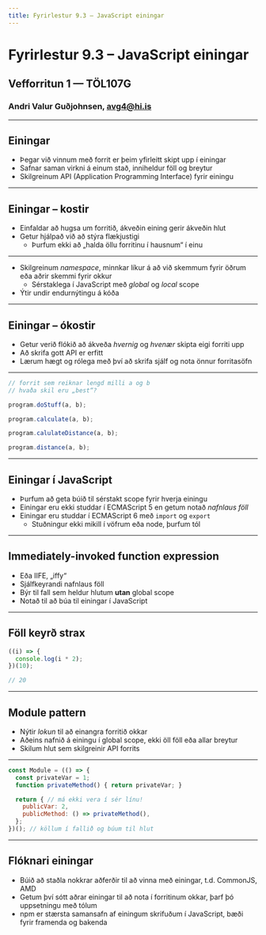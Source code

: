 ```yaml
---
title: Fyrirlestur 9.3 – JavaScript einingar
---
```


# Fyrirlestur 9.3 – JavaScript einingar

## Vefforritun 1 — TÖL107G

### Andri Valur Guðjohnsen, [avg4@hi.is](mailto:avg4@hi.is)

---

## Einingar

* Þegar við vinnum með forrit er þeim yfirleitt skipt upp í einingar
* Safnar saman virkni á einum stað, inniheldur föll og breytur
* Skilgreinum API (Application Programming Interface) fyrir einingu

***

## Einingar – kostir

* Einfaldar að hugsa um forritið, ákveðin eining gerir ákveðin hlut
* Getur hjálpað við að stýra flækjustigi
  - Þurfum ekki að „halda öllu forritinu í hausnum“ í einu

***

* Skilgreinum _namespace_, minnkar líkur á að við skemmum fyrir öðrum eða aðrir skemmi fyrir okkur
  - Sérstaklega í JavaScript með _global_ og _local_ scope
* Ýtir undir endurnýtingu á kóða

***

## Einingar – ókostir

* Getur verið flókið að ákveða _hvernig_ og _hvenær_ skipta eigi forriti upp
* Að skrifa gott API er erfitt
* Lærum hægt og rólega með því að skrifa sjálf og nota önnur forritasöfn

***

```javascript
// forrit sem reiknar lengd milli a og b
// hvaða skil eru „best“?
```

<!-- eslint-disable no-undef -->

```javascript
program.doStuff(a, b);
```

<!-- eslint-disable no-undef -->

```javascript
program.calculate(a, b);
```

<!-- eslint-disable no-undef -->

```javascript
program.calulateDistance(a, b);
```

<!-- eslint-disable no-undef -->

```javascript
program.distance(a, b);
```

***

## Einingar í JavaScript

* Þurfum að geta búið til sérstakt scope fyrir hverja einingu
* Einingar eru ekki studdar í ECMAScript 5 en getum notað _nafnlaus föll_
* Einingar eru studdar í ECMAScript 6 með `import` og `export`
  - Stuðningur ekki mikill í vöfrum eða node, þurfum tól

***

## Immediately-invoked function expression

* Eða IIFE, „iffy“
* Sjálfkeyrandi nafnlaus föll
* Býr til fall sem heldur hlutum **utan** global scope
* Notað til að búa til einingar í JavaScript

***

## Föll keyrð strax

```javascript
((i) => {
  console.log(i * 2);
})(10);
```

```javascript
// 20
```

***

## Module pattern

* Nýtir _lokun_ til að einangra forritið okkar
* Aðeins nafnið á einingu í global scope, ekki öll föll eða allar breytur
* Skilum hlut sem skilgreinir API forrits

***

<!-- eslint-disable no-unused-vars -->

```javascript
const Module = (() => {
  const privateVar = 1;
  function privateMethod() { return privateVar; }

  return { // má ekki vera í sér línu!
    publicVar: 2,
    publicMethod: () => privateMethod(),
  };
})(); // köllum í fallið og búum til hlut
```

***

## Flóknari einingar

* Búið að staðla nokkrar aðferðir til að vinna með einingar, t.d. CommonJS, AMD
* Getum því sótt aðrar einingar til að nota í forritinum okkar, þarf þó uppsetningu með tólum
* npm er stærsta samansafn af einingum skrifuðum í JavaScript, bæði fyrir framenda og bakenda
